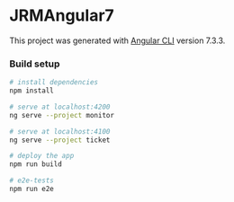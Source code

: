 # JRMAngular7

This project was generated with [Angular CLI](https://github.com/angular/angular-cli) version 7.3.3.

### Build setup
```` bash
# install dependencies
npm install

# serve at localhost:4200
ng serve --project monitor

# serve at localhost:4100
ng serve --project ticket

# deploy the app
npm run build

# e2e-tests
npm run e2e
````
